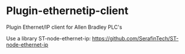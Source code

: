 # Plugin-ethernetip-client
Plugin Ethernet/IP client for Allen Bradley PLC's 

Use a library ST-node-ethernet-ip: https://github.com/SerafinTech/ST-node-ethernet-ip
